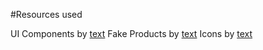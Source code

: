 #Resources used

UI Components by [text](https://www.hyperui.dev/)
Fake Products by [text](https://fakestoreapi.com/)
Icons by [text](https://tabler.io/icons)
